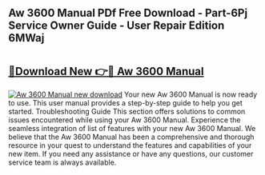 ## Aw 3600 Manual PDf Free Download - Part-6Pj Service Owner Guide - User Repair Edition 6MWaj

# <h2><a href="http://bc47944.oget.top/?id=Aw+3600+Manual">🔗Download New 👉🔴 Aw 3600 Manual</a></h2>

[![Aw 3600 Manual new download](https://i.imgur.com/5g1atiW.png)](http://bc47944.oget.top/?id=Aw+3600+Manual)
Your new Aw 3600 Manual is now ready to use. This user manual provides a step-by-step guide to help you get started. Troubleshooting Guide This section offers solutions to common issues encountered while using your Aw 3600 Manual. Experience the seamless integration of list of features with your new Aw 3600 Manual. We believe that the Aw 3600 Manual has been a comprehensive and thorough resource in your quest to understand the features and capabilities of your new item. If you need any assistance or have any questions, our customer service team is always available.
